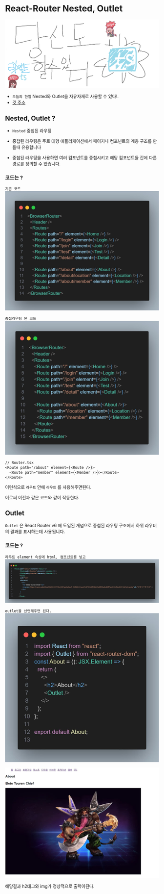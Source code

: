 # React-Router Nested, Outlet

![Alt text](../images/canIReactBG/%EB%8B%B9%EC%8B%A0%EB%8F%84%ED%95%A0%EC%88%98%EC%9E%88%EB%8B%A4%ED%83%80%EC%9E%85%EC%8A%A4%ED%81%AC%EB%A6%BD%ED%8A%B8.png)

- `오늘의 한일` Nested와 Outlet을 자유자재로 사용할 수 있다!.
- [깃 주소](https://github.com/muzi55/React_Router_NestedRoutesOrOutlet)

## Nested, Outlet ?

- `Nested` 중첩된 라우팅<br/>

- 중첩된 라우팅은 주로 대형 애플리케이션에서 페이지나 컴포넌트의 계층 구조를 만들때 유용합니다
- 중첩된 라우팅을 사용하면 여러 컴포넌트를 중첩시키고 해당 컴포넌트들 간에 다른 경로를 정의할 수 있습니다.

### 코드는 ?

`기존 코드`
![Alt text](images/0926/code.jpg)

`중첩라우팅 된 코드`
![Alt text](images/0926/code1.jpg)

```tsx
// Router.tsx
<Route path="/about" element={<Route />}>
  <Route path="member" element={<Member />}></Route>
</Route>
```

이런식으로 `라우트` 안에 `라우트` 를 사용해주면된다.

이로써 이전과 같은 코드와 같이 작동한다.

## Outlet

`Outlet` 은 React Router v6 에 도입된 개념으로 중첩된 라우팅 구조에서 하위 라우터의 결과를 표시하는데 사용됩니다.

### 코드는 ?

`라우트 element 속성에 html, 컴포넌트를 넣고`
![Alt text](images/0926/code3.jpg)

`outlet을 선언해주면 된다.`
![Alt text](images/0926/code4.jpg)

![Alt text](images/0926/etc.jpg)

해당결과 h2태그와 img가 정상적으로 출력이된다.
